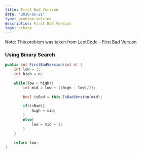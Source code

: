 ```yaml
---
title: First Bad Version
date: "2020-05-21"
type: problem-solving
description: First Bad Version
tags: csharp
---
```


Note: This problem was taken from LeetCode - [First Bad Version](https://leetcode.com/problems/first-bad-version/)

### Using Binary Search

```csharp
public int FirstBadVersion(int n) {
	int low = 1;
	int high = n;
	
	while(low < high){
		int mid = low + ((high - low)/2);
				
		bool isBad = this.IsBadVersion(mid);
		
		if(isBad){
			high = mid;
		}
		else{
			low = mid + 1;
		}
	}
	
	return low;
}
```
